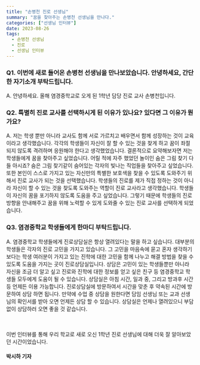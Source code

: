 ```yaml
---
title: "손병천 진로 선생님"
summary: "꿈을 찾아주는 손병천 선생님을 만나다."
categories: ["선생님 인터뷰"]
date: 2023-08-26
tags:
  - 손병천 선생님
  - 진로
  - 선생님 인터뷰
---
```


### Q1. 이번에 새로 들어온 손병천 선생님을 만나보았습니다. 안녕하세요, 간단한 자기소개 부탁드립니다.

A. 안녕하세요. 올해 염경중학교로 오게 된 1학년 담당 진로 교사 손병천입니다.

### Q2. 특별히 진로 교사를 선택하시게 된 이유가 있나요? 있다면 그 이유가 뭔가요?

A. 저는 학생 뿐만 아니라 교사도 함께 서로 가르치고 배우면서 함께 성장하는 것이 교육이라고 생각했습니다. 각각의 학생들이 자신이 잘 할 수 있는 것을 찾게 하고 꿈이 좌절되지 않도록 격려하며 응원해야 한다고 생각했었습니다. 결론적으로 요약해보자면 저는 학생들에게 꿈을 찾아주고 싶었습니다. 어릴 적에 자주 했었던 놀이인 숨은 그림 찾기 다들 아시죠? 숨은 그림 찾기같이 숨어있는 각자의 빛나는 직업들을 찾아주고 싶었습니다. 또한 본인이 스스로 가지고 있는 자신만의 특별한 보호색을 찾을 수 있도록 도와주기 위해서 진로 교사가 되는 것을 선택했습니다. 학생들의 진로를 제가 직접 정하는 것이 아니라 자신이 할 수 있는 것을 찾도록 도와주는 역할이 진로 교사라고 생각했습니다. 학생들이 자신의 꿈을 포기하지 않도록 도움을 주고 싶었습니다. 그렇기 때문에 학생들의 진로 방향을 안내해주고 꿈을 위해 노력할 수 있게 도와줄 수 있는 진로 교사를 선택하게 되었습니다.

### Q3. 염경중학교 학생들에게 한마디 부탁드립니다.

A. 염경중학교 학생들에게 진로상담실은 항상 열려있다는 말을 하고 싶습니다. 대부분의 학생들은 각자의 진로 고민을 가지고 있습니다. 그 고민을 마음속에 묻고 혼자 생각하기보다는 학생 여러분이 가지고 있는 진학에 대한 고민을 함께 나누고 해결 방법을 찾을 수 있도록 도움을 가지는 곳이 진로상담실입니다. 상담은 고민이 있는 학생들뿐만 아니라 자신을 조금 더 알고 싶고 진로와 진학에 대한 정보를 얻고 싶은 친구 등 염경중학교 학생들 모두에게 도움이 될 수 있습니다. 상담실은 아침 시간, 일과 중, 그리고 방과후 시간 등 언제든 이용 가능합니다. 진로상담실에 방문하여서 시간을 맞춘 후 약속된 시간에 방문하여 상담 하면 됩니다. 만약에 수업 중 상담을 원한다면 담임 선생님 또는 교과 선생님의 확인서를 받아 오면 언제든 상담 할 수 있습니다. 상담실은 언제나 열려있으니 부담없이 상담하러 오면 좋을 것 같습니다.

ㅤ

이번 인터뷰를 통해 우리 학교로 새로 오신 1학년 진로 선생님에 대해 더욱 잘 알아보았던 시간이었습니다.

#### 박시하 기자

